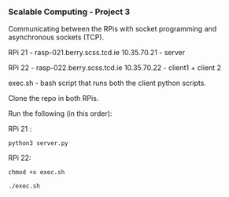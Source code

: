 ### Scalable Computing - Project 3

Communicating between the RPis with socket programming and asynchronous sockets (TCP).

RPi 21 - rasp-021.berry.scss.tcd.ie 10.35.70.21 - server

RPi 22 - rasp-022.berry.scss.tcd.ie 10.35.70.22 - client1 + client 2 

exec.sh - bash script that runs both the client python scripts. 

Clone the repo in both RPis. 

Run the following (in this order): 

RPi 21 : 

`python3 server.py`

RPi 22: 

`chmod +x exec.sh`

`./exec.sh`






